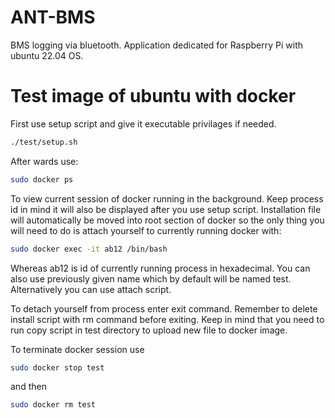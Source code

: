 # ANT-BMS
BMS logging via bluetooth. Application dedicated for Raspberry Pi with ubuntu 22.04 OS. 
# Test image of ubuntu with docker
First use setup script and give it executable privilages if needed.
```bash
./test/setup.sh
```
After wards use:
```bash
sudo docker ps
```
To view current session of docker running in the background. Keep process id in mind it will also be displayed after you use setup script.
Installation file will automatically be moved into root section of docker so the only thing you will need to do is attach yourself to currently running docker with:
```bash
sudo docker exec -it ab12 /bin/bash 
```
Whereas ab12 is id of currently running process in hexadecimal. You can also use previously given name which by default will be named test. Alternatively you can use attach script.

To detach yourself from process enter exit command. Remember to delete install script with rm command before exiting. Keep in mind that you need to run copy script in test directory to upload new file to docker image.

To terminate docker session use 
```bash
sudo docker stop test
```
and then
```bash
sudo docker rm test
```